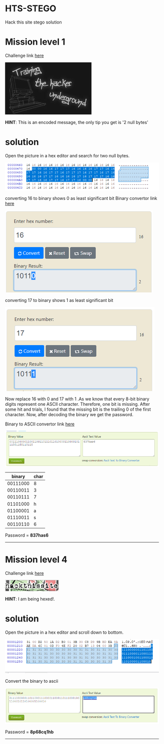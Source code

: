 # HTS-STEGO
Hack this site stego solution
# Mission level 1
Challenge link [here](https://www.hackthissite.org/missions/playit/stego/1)

![Mission 1](https://github.com/Cronic7/HTS-STEGO/blob/master/file/a.png?raw=true)

**HINT**: This is an encoded message, the only tip you get is '2 null bytes'
# solution
Open the picture in a hex editor and search for two null bytes.

![hex_editor](https://github.com/Cronic7/HTS-STEGO/blob/master/file/hex.PNG)

converting 16 to binary shows 0 as least significant bit
Binary convertor link [here](https://www.rapidtables.com/convert/number/hex-to-binary.html)

![hex to binary](https://github.com/Cronic7/HTS-STEGO/blob/master/file/16.PNG)

converting 17 to binary shows 1 as least significant bit

![hex to binary](https://github.com/Cronic7/HTS-STEGO/blob/master/file/17.PNG)

Now replace 16 with 0 and 17 with 1 .As we know that every 8-bit binary digits represent one ASCII character. Therefore, one bit is missing. After some hit and trials, I found that the missing bit is the trailing 0 of the first character. Now, after decoding the binary we get the password.

Binary to ASCII convertor link [here](https://www.binaryhexconverter.com/binary-to-ascii-text-converter)

![Binary to ascii](https://github.com/Cronic7/HTS-STEGO/blob/master/file/as.PNG?raw=true)

| binary | char | 
|--------|------|
|00111000|8|
|00110011|3|
|00110111|7|
|01101000|h|
|01100001|a|
|01110011|s|
|00110110|6|

Password = **837has6**

----

# Mission level 4
Challenge link [here](https://www.hackthissite.org/missions/stego/template.php)

![Mission 4](https://github.com/Cronic7/HTS-STEGO/blob/master/file/stego4.gif)

**HINT**: I am being hexed!.
# solution
Open the picture in a hex editor and scroll down to bottom.

![hex_editor](https://github.com/Cronic7/HTS-STEGO/blob/master/file/lvl4b.PNG)

Convert the binary to ascii

![Binary to ascii](https://github.com/Cronic7/HTS-STEGO/blob/master/file/lvl4a.PNG)

Password = **8p68cq1hb**

----
